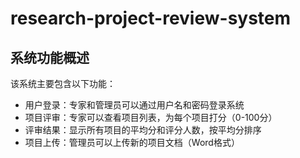 # research-project-review-system
## 系统功能概述 ##
该系统主要包含以下功能：
- 用户登录：专家和管理员可以通过用户名和密码登录系统
- 项目评审：专家可以查看项目列表，为每个项目打分（0-100分）
- 评审结果：显示所有项目的平均分和评分人数，按平均分排序
- 项目上传：管理员可以上传新的项目文档（Word格式）
